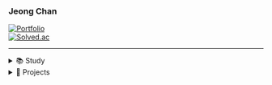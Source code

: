 ### Jeong Chan

[![Portfolio](https://img.shields.io/badge/Portfolio-Visit%20Site-2ea44f?style=for-the-badge&logo=vercel&logoColor=white)](https://jeongchani.github.io/)
<br>
[![Solved.ac](http://mazassumnida.wtf/api/mini/generate_badge?boj=idgachan)](https://solved.ac/idgachan)

---

<details>
<summary>📚 Study</summary>
<div markdown="1">
  
<div align="center">
  <img src="https://img.shields.io/badge/javascript-%23F7DF1E.svg?&style=for-the-badge&logo=javascript&logoColor=black" />
  <img src="https://img.shields.io/badge/react-%2361DAFB.svg?&style=for-the-badge&logo=react&logoColor=black" />
  <img src="https://img.shields.io/badge/node.js-339933?style=for-the-badge&logo=nodedotjs&logoColor=white" />
</div>


</div>
</details>

<details>
<summary>🚀 Projects</summary>
<div markdown="1">

- [프로젝트1] : [TodoBar]([https://github.com/jeongchani/project1](https://github.com/Jeongchani/Project-250917/releases))  
- [프로젝트2] : (https://github.com/jeongchani/project2)

</div>
</details>

